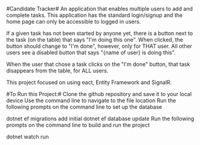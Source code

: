 #Candidate Tracker#
An application that enables multiple users to add and complete tasks. This application has the standard login/signup and the home page can only be accessible to logged in users.

If a given task has not been started by anyone yet, there is a button next to the task (on the table) that says "I'm doing this one". When clicked, the button should change to "I'm done", however, only for THAT user. All other users see a disabled button that says "{name of user} is doing this".

When the user that chose a task clicks on the "I'm done" button, that task disappears from the table, for ALL users.

This project focused on using eact, Entity Framework and SignalR.

#To Run this Project:#
Clone the github repository and save it to your local device Use the command line to navigate to the file location Run the following prompts on the command line to set up the database

dotnet ef migrations add initial
dotnet ef database update
Run the following prompts on the command line to build and run the project

dotnet watch run
